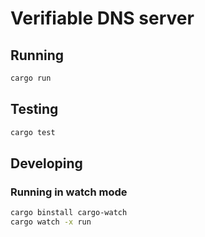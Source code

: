 # Verifiable DNS  server

## Running

```sh
cargo run
```

## Testing
```sh
cargo test
```

## Developing

### Running in watch mode

```sh
cargo binstall cargo-watch
cargo watch -x run
```
